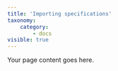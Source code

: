 ```yaml
---
title: 'Importing specifications'
taxonomy:
    category:
        - docs
visible: true
---
```


Your page content goes here.